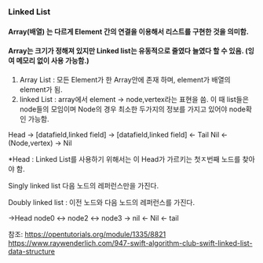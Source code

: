 
### Linked List 

#### Array(배열) 는 다르게 Element 간의 연결을 이용해서 리스트를 구현한 것을 의미함.
#### Array는 크기가 정해져 있지만 Linked list는 유동적으로 줄였다 늘였다 할 수 있음. (잉여 메모리 없이 사용 가능함.)


1. Array List : 모든 Element가 한 Array안에 존재 하며, element가 배열의 element가 됨.
2. linked List : array에서 element -> node,vertex라는 표현을 씀. 이 때 list들은 node들의 모임이며 Node의 경우 최소한 두가지의 정보를 가지고 있어야 node확인 가능함.



Head -> [datafield,linked field] ->  [datafield,linked field] <- Tail
 Nil <-          (Node,vertex)                                -> Nil


*Head : Linked List를 사용하기 위해서는 이 Head가 가르키는 첫ㅈ번째 노드를 찾아야 함.



Singly linked list
다음 노드의 레퍼런스만을 가진다.

Doubly linked list : 이전 노드와 다음 노드의 레퍼런스를 가진다.

->Head   node0 <-> node2 <-> node3 -> nil
<- Nil                             <- tail








참조: https://opentutorials.org/module/1335/8821
     https://www.raywenderlich.com/947-swift-algorithm-club-swift-linked-list-data-structure
